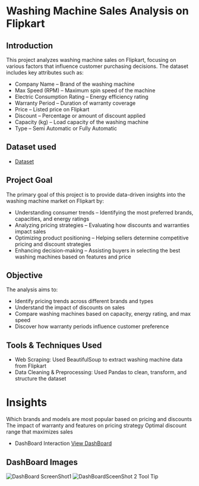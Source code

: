 # Washing Machine Sales Analysis on Flipkart

## Introduction
This project analyzes washing machine sales on Flipkart, focusing on various factors that influence customer purchasing decisions. The dataset includes key attributes such as:
- Company Name – Brand of the washing machine
- Max Speed (RPM) – Maximum spin speed of the machine
- Electric Consumption Rating – Energy efficiency rating
- Warranty Period – Duration of warranty coverage
- Price – Listed price on Flipkart
- Discount – Percentage or amount of discount applied
- Capacity (kg) – Load capacity of the washing machine
- Type – Semi Automatic or Fully Automatic
## Dataset used
- <a href="https://github.com/shivambhatt2903/Washing_Machine_Sales_Analysis/blob/main/updated_flipkart.csv">Dataset</a>
## Project Goal
The primary goal of this project is to provide data-driven insights into the washing machine market on Flipkart by:

- Understanding consumer trends – Identifying the most preferred brands, capacities, and energy ratings
- Analyzing pricing strategies – Evaluating how discounts and warranties impact sales
- Optimizing product positioning – Helping sellers determine competitive pricing and discount strategies
- Enhancing decision-making – Assisting buyers in selecting the best washing machines based on features and price
## Objective
The analysis aims to:

- Identify pricing trends across different brands and types
- Understand the impact of discounts on sales
- Compare washing machines based on capacity, energy rating, and max speed
- Discover how warranty periods influence customer preference
## Tools & Techniques Used
- Web Scraping: Used BeautifulSoup to extract washing machine data from Flipkart
- Data Cleaning & Preprocessing: Used Pandas to clean, transform, and structure the dataset
# Insights
Which brands and models are most popular based on pricing and discounts
The impact of warranty and features on pricing strategy
Optimal discount range that maximizes sales
- DashBoard Interaction <a href="https://github.com/shivambhatt2903/Washing_Machine_Sales_Analysis/blob/main/Flipkart%20Dashboard.pbix">View DashBoard</a>
## DashBoard Images
![DashBoard ScreenShot1](https://github.com/user-attachments/assets/11ec2bb6-9cae-41cf-93c0-fbc3cd0166e2)
![DashBoardSceenShot 2 Tool Tip](https://github.com/user-attachments/assets/c3b21aee-d6ed-480c-b0f1-d405183ae33d)


